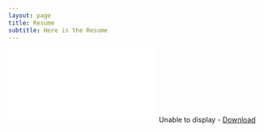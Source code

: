 ```yaml
---
layout: page
title: Resume
subtitle: Here is the Resume
---
```


<div id="resume-pdf" class="base">
  <object data="{{ site.baseurl }}/CV/Wentao_Yao_Resume.pdf" width="100%" height="800" type="application/pdf">
    <embed src="{{ site.baseurl }}/CV/Wentao_Yao_Resume.pdf" type='application/pdf'>
      Unable to display - <a href="{{ site.baseurl }}/CV/Wentao_Yao_Resume.pdf">Download</a>
    </embed>
  </object>
</div>

<script defer="defer" type="text/javascript">
var fullElementId = "resume-pdf"
var content = document.getElementById("content");
var fullElement = document.getElementById(fullElementId);
content.style.padding = 0;
content.style.margin = 0;
fullElement.style.height = content.scrollHeight + "px";
</script>
